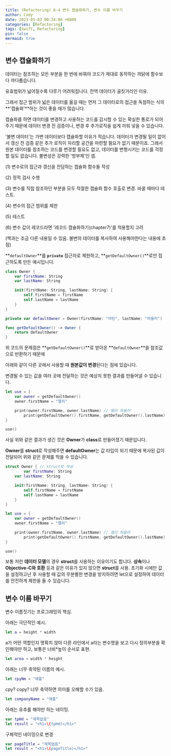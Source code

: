 ```yaml
---
title: (Refactoring) 6-4 변수 캡슐화하기, 변수 이름 바꾸기
author: Cody
date: 2023-05-03 00:34:00 +0800
categories: [Refactoring]
tags: [Swift, Refactoring]
pin: false
mermaid: true
---
```

## **변수 캡슐화하기**

데이터는 참조하는 모든 부분을 한 번에 바꿔야 코드가 제대로 동작하는 까닭에 함수보다 까다롭습니다.

유효범위가 넓어질수록 다루기 어려워집니다. 전역 데이터가 골칫거리인 이유.

그래서 접근 범위가 넓은 데이터를 옮길 때는 먼저 그 데이터로의 접근을 독점하는 식의 **'캡슐화'**하는 것이 좋을 때가 많습니다.

캡슐화를 하면 데이터를 변경하고 사용하는 코드를 감시할 수 있는 확실한 통로가 되어주기 때문에 데이터 변경 전 검증이나, 변경 후 추가로직을 쉽게 끼워 넣을 수 있습니다.

'불변 데이터'는 가변 데이터보다 캡슐화할 이유가 적습니다. 데이터가 변경될 일이 없어서 갱신 전 검증 같은 추가 로직이 자리할 공간을 마련할 필요가 없기 때문이죠. 그래서 원본 데이터를 참조하는 코드를 변경할 필요도 없고, 데이터를 변형시키는 코드를 걱정할 일도 없습니다. 불변성은 강력한 '방부제'인 셈.

(1) 변수로의 접근과 갱신을 전담하는 캡슐화 함수들 작성

(2) 정적 검사 수행

(3) 변수를 직접 참조하던 부분을 모두 적절한 캡슐화 함수 호출로 변경. 바꿀 때마다 테스트.

(4) 변수의 접근 범위를 제한

(5) 테스트

(6) 변수 값이 레코드라면 '레코드 캡슐화하기(chapter7)'를 적용할지 고려

(책과는 조금 다른 내용일 수 있음. 불변의 데이터를 복사하여 사용해야한다는 내용에 초점)

**`defaultOwner`**를 **`private`** 접근자로 제한하고, **`getDefaultOwner()`**로만 접근하도록 만든 예시입니다.

```swift
class Owner {
    var firstName: String
    var lastName: String

    init(firstName: String, lastName: String) {
        self.firstName = firstName
        self.lastName = lastName
    }
}
```

```swift
private var defaultOwner = Owner(firstName: "마틴", lastName: "파울러")

func getDefaultOwner() -> Owner {
    return defaultOwner
}
```

위 코드의 문제점은 **`getDefaultOwner()`**로 받아온 **`defaultOwner`**을 참조값으로 반환하기 때문에

아래와 같이 다른 곳에서 사용할 때 **원본값이 변경**된다는 점에 있습니다.

변경될 수 있는 값을 여러 곳에 전달하는 것은 예상치 못한 결과를 만들어낼 수 있습니다.

```swift
let use = {
    var owner = getDefaultOwner()
    owner.firstName = "엘리"

    print(owner.firstName, owner.lastName) // 엘리 파울러
        print(getDefaultOwner().firstName, getDefaultOwner().lastName) // 엘리 파울러(원본이 변경)
}

use()
```

사실 위와 같은 결과가 생긴 것은 **Owner**가 **class**로 만들어졌기 때문입니다.

**Owner**를 **struct**로 작성해주면 **defaultOwner**는 값 타입이 되기 때문에 복사된 값이 전달되어 위와 같은 문제를 막을 수 있습니다.

```swift
struct Owner { // struct로 작성
        var firstName: String
    var lastName: String

    init(firstName: String, lastName: String) {
        self.firstName = firstName
        self.lastName = lastName
    }
}
```

```swift
let use = {
    var owner = getDefaultOwner()
    owner.firstName = "엘리"

    print(owner.firstName, owner.lastName) // 엘리 파울러
        print(getDefaultOwner().firstName, getDefaultOwner().lastName) // 마틴 파울러
}

use()
```

보통 저런 **데이터 모델**의 경우 **struct**를 사용하는 이유이기도 합니다. **상속**이나 **Objective-C와 호환** 등과 같은 이유가 있지 않으면 **struct**를 사용. 초기화 시에만 값을 설정하고난 후 사용할 때 값의 무분별한 변경을 방지하려면 let으로 설정하여 데이터를 안전하게 제한을 둘 수 있습니다.

## **변수 이름 바꾸기**

변수 이름짓기는 프로그래밍의 핵심.

아래는 극단적인 예시.

```swift
let a = height * width
```

a가 어떤 역할인지 명확치 않아 다른 라인에서 a라는 변수명을 보고 다시 정의부분을 확인해야만 하고, 보통은 너비*높이 순서로 표현.

```swift
let area = width * height
```

아래는 너무 축약된 이름의 예시.

```swift
let cpyNm = "애플"
```

cpy? copy? 너무 축약하면 의미를 오해할 수가 있음.

```swift
let companyName = "애플"
```

아래는 유추를 해야만 하는 네이밍.

```swift
var tpHd = "제목없음"
let result = "<h1>\(tpHd)</h1>"
```

구체적인 네이밍으로 변경

```swift
var pageTitle = "제목없음"
let result = "<h1>\(pageTitle)</h1>"
```